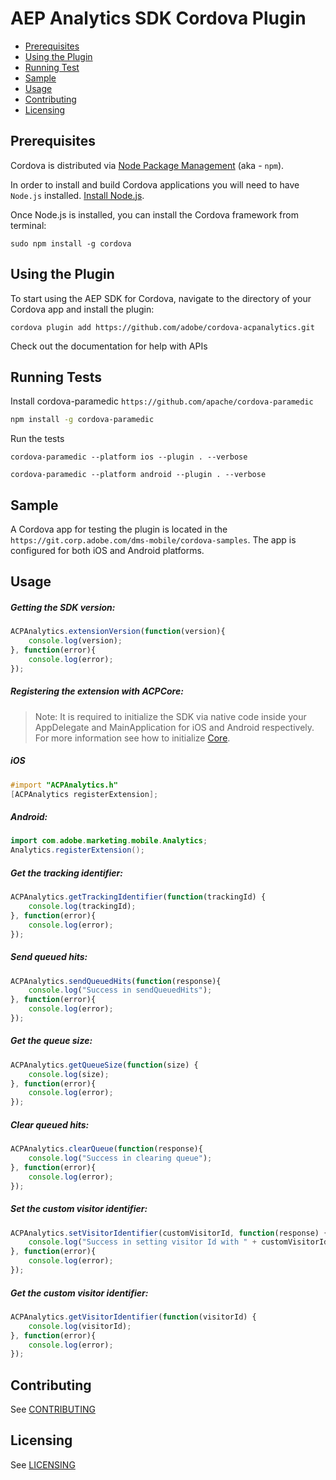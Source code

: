 
# AEP Analytics SDK Cordova Plugin  
  
- [Prerequisites](#prerequisites)  
- [Using the Plugin](#using-the-plugin)  
- [Running Test](#running-tests)
- [Sample](#sample)  
- [Usage](#usage)  
- [Contributing](#contributing)  
- [Licensing](#licensing)  
  
## Prerequisites  
  
Cordova is distributed via [Node Package Management](https://www.npmjs.com/) (aka - `npm`).  
  
In order to install and build Cordova applications you will need to have `Node.js` installed. [Install Node.js](https://nodejs.org/en/).  
  
Once Node.js is installed, you can install the Cordova framework from terminal:  
  
```  
sudo npm install -g cordova  
```  
  
## Using the Plugin  
  
To start using the AEP SDK for Cordova, navigate to the directory of your Cordova app and install the plugin:  
  
```  
cordova plugin add https://github.com/adobe/cordova-acpanalytics.git 
```  
  
Check out the documentation for help with APIs  

## Running Tests
Install cordova-paramedic `https://github.com/apache/cordova-paramedic`
```bash
npm install -g cordova-paramedic
```

Run the tests
```
cordova-paramedic --platform ios --plugin . --verbose
```
```
cordova-paramedic --platform android --plugin . --verbose
```
  
## Sample 
  
A Cordova app for testing the plugin is located in the `https://git.corp.adobe.com/dms-mobile/cordova-samples`. The app is configured for both iOS and Android platforms.  

## Usage
##### Getting the SDK version:
```js
ACPAnalytics.extensionVersion(function(version){  
    console.log(version);
}, function(error){  
    console.log(error);  
});
```
##### Registering the extension with ACPCore:  
  
 > Note: It is required to initialize the SDK via native code inside your AppDelegate and MainApplication for iOS and Android respectively. For more information see how to initialize [Core](https://aep-sdks.gitbook.io/docs/getting-started/initialize-the-sdk).  
  ##### **iOS**  
```objective-c
#import "ACPAnalytics.h"  
[ACPAnalytics registerExtension];  
```  
  ##### **Android:**  
```java
import com.adobe.marketing.mobile.Analytics;  
Analytics.registerExtension(); 
```
##### Get the tracking identifier:
```js
ACPAnalytics.getTrackingIdentifier(function(trackingId) {  
    console.log(trackingId); 
}, function(error){  
    console.log(error);  
});
```
##### Send queued hits:
```js
ACPAnalytics.sendQueuedHits(function(response){  
    console.log("Success in sendQueuedHits");  
}, function(error){  
    console.log(error);  
});  
```
##### Get the queue size:
```js
ACPAnalytics.getQueueSize(function(size) {  
    console.log(size);
}, function(error){  
    console.log(error);  
});
```
##### Clear queued hits:
```js
ACPAnalytics.clearQueue(function(response){  
    console.log("Success in clearing queue");  
}, function(error){  
    console.log(error);  
});
```
##### Set the custom visitor identifier:
```js
ACPAnalytics.setVisitorIdentifier(customVisitorId, function(response) {  
    console.log("Success in setting visitor Id with " + customVisitorId);  
}, function(error){  
    console.log(error);  
});
```
##### Get the custom visitor identifier:
```js
ACPAnalytics.getVisitorIdentifier(function(visitorId) {  
    console.log(visitorId);
}, function(error){  
    console.log(error);  
});
```  
## Contributing  
See [CONTRIBUTING](CONTRIBUTING.md)  
  
## Licensing  
See [LICENSING](LICENSE)